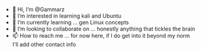 - 👋 Hi, I’m @Gammarz
- 👀 I’m interested in learning kali and Ubuntu 
- 🌱 I’m currently learning ... gen Linux concepts
- 💞️ I’m looking to collaborate on ... honestly anything that tickles the brain
- 📫 How to reach me ... for now here, if I do get into it beyond my norm I'll add other contact info

<!---
Gammarz/Gammarz is a ✨ special ✨ repository because its `README.md` (this file) appears on your GitHub profile.
You can click the Preview link to take a look at your changes.
--->
